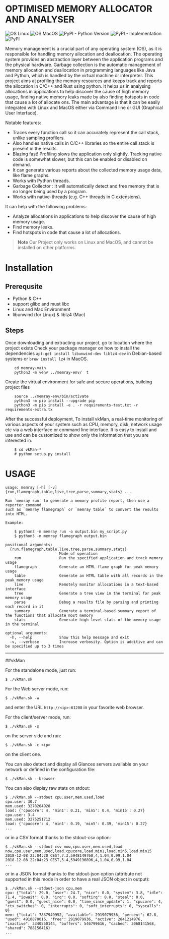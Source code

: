 # OPTIMISED MEMORY ALLOCATOR AND ANALYSER

![OS Linux](https://img.shields.io/badge/OS-Linux-blue)
![OS MacOS](https://img.shields.io/badge/OS-MacOs-blue)
![PyPI - Python Version](https://img.shields.io/pypi/pyversions/memray)
![PyPI - Implementation](https://img.shields.io/pypi/implementation/memray)
![PyPI](https://img.shields.io/pypi/v/memray)

Memory management is a crucial part of any operating system (OS), as it is responsible for handling memory allocation and deallocation. The operating system provides an abstraction layer between the application programs and the physical hardware. Garbage collection is the automatic management of memory allocation and deallocation in programming languages like Java and Python, which is handled by the virtual machine or interpreter. This project aims at profiling the memory resources and keeps track and reports the allocation in C/C++ and Rust using python. It helps us in analysing allocations in applications to help discover the cause of high memory usage, finding native memory leaks made by also finding hotspots in code that cause a lot of allocate ons. The main advantage is that it can be easily integrated with Linux and MacOS either via Command line or GUI (Graphical User Interface).

Notable features:
- Traces every function call so it can accurately represent the call stack, unlike sampling profilers.
- Also handles native calls in C/C++ libraries so the entire call stack is present in the results.
- Blazing fast! Profiling slows the application only slightly. Tracking native code is somewhat slower,
  but this can be enabled or disabled on demand.
- It can generate various reports about the collected memory usage data, like flame graphs.
- Works with Python threads.
- Garbage Collector : It will automatically detect and free memory that is no longer being used by a program. 
- Works with native-threads (e.g. C++ threads in C extensions).

It can help with the following problems:
- Analyze allocations in applications to help discover the cause of high memory usage.
- Find memory leaks.
- Find hotspots in code that cause a lot of allocations.

> **Note**
> Our Project only works on Linux and MacOS, and cannot be installed on other platforms.

# Installation

## Prerequsite
- Python & C++
- support glibc and must libc
- Linux and Mac Environment
- libunwind (for Linux) & liblz4 (Mac)

## Steps

Once downloading and extracting our project, go to location where the project exists
Check your package manager on how to install the dependencies
`apt-get install libunwind-dev liblz4-dev` in Debian-based systems
or `brew install lz4` in MacOS.

```shell
    cd memray-main
    python3 -m venv ../memray-env/  t
```

Create the virtual environment for safe and secure operations, building project files

```shell
    source ../memray-env/bin/activate
    python3 -m pip install --upgrade pip
    python3 -m pip install -e . -r requirements-test.txt -r requirements-extra.tx
```

After the successful deployment, To install vkMan, a real-time monitoring of various aspects of your system such as CPU, memory, disk, network usage etc via a web interface or command line interface. It is easy to install and use and can be customized to show only the information that you are interested in.

```shell
    $ cd vkMan-*
    # python setup.py install
```

# USAGE

```
usage: memray [-h] [-v] {run,flamegraph,table,live,tree,parse,summary,stats} ...

Run `memray run` to generate a memory profile report, then use a reporter command
such as `memray flamegraph` or `memray table` to convert the results into HTML.

Example:

    $ python3 -m memray run -o output.bin my_script.py
    $ python3 -m memray flamegraph output.bin

positional arguments:
  {run,flamegraph,table,live,tree,parse,summary,stats}
                        Mode of operation
    run                 Run the specified application and track memory usage
    flamegraph          Generate an HTML flame graph for peak memory usage
    table               Generate an HTML table with all records in the peak memory usage
    live                Remotely monitor allocations in a text-based interface
    tree                Generate a tree view in the terminal for peak memory usage
    parse               Debug a results file by parsing and printing each record in it
    summary             Generate a terminal-based summary report of the functions that allocate most memory
    stats               Generate high level stats of the memory usage in the terminal

optional arguments:
  -h, --help            Show this help message and exit
  -v, --verbose         Increase verbosity. Option is additive and can be specified up to 3 times

```

<hr>

##vkMan

For the standalone mode, just run:

``` console
$ ./vkMan.sk
```

For the Web server mode, run:

``` console
$ ./vkMan.sk -w
```

and enter the URL `http://<ip>:61208` in your favorite web browser.

For the client/server mode, run:

``` console
$ ./vkMan.sk -s
```

on the server side and run:

``` console
$ ./vkMan.sk -c <ip>
```

on the client one.

You can also detect and display all Glances servers available on your
network or defined in the configuration file:

``` console
$ ./vkMan.sk --browser
```

You can also display raw stats on stdout:

``` console
$ ./vkMan.sk --stdout cpu.user,mem.used,load
cpu.user: 30.7
mem.used: 3278204928
load: {'cpucore': 4, 'min1': 0.21, 'min5': 0.4, 'min15': 0.27}
cpu.user: 3.4
mem.used: 3275251712
load: {'cpucore': 4, 'min1': 0.19, 'min5': 0.39, 'min15': 0.27}
...
```

or in a CSV format thanks to the stdout-csv option:

``` console
$ ./vkMan.sk --stdout-csv now,cpu.user,mem.used,load
now,cpu.user,mem.used,load.cpucore,load.min1,load.min5,load.min15
2018-12-08 22:04:20 CEST,7.3,5948149760,4,1.04,0.99,1.04
2018-12-08 22:04:23 CEST,5.4,5949136896,4,1.04,0.99,1.04
...
```

or in a JSON format thanks to the stdout-json option (attribute not
supported in this mode in order to have a real JSON object in output):

``` console
$ ./vkMan.sk --stdout-json cpu,mem
cpu: {"total": 29.0, "user": 24.7, "nice": 0.0, "system": 3.8, "idle": 71.4, "iowait": 0.0, "irq": 0.0, "softirq": 0.0, "steal": 0.0, "guest": 0.0, "guest_nice": 0.0, "time_since_update": 1, "cpucore": 4, "ctx_switches": 0, "interrupts": 0, "soft_interrupts": 0, "syscalls": 0}
mem: {"total": 7837949952, "available": 2919079936, "percent": 62.8, "used": 4918870016, "free": 2919079936, "active": 2841214976, "inactive": 3340550144, "buffers": 546799616, "cached": 3068141568, "shared": 788156416}
...
```

